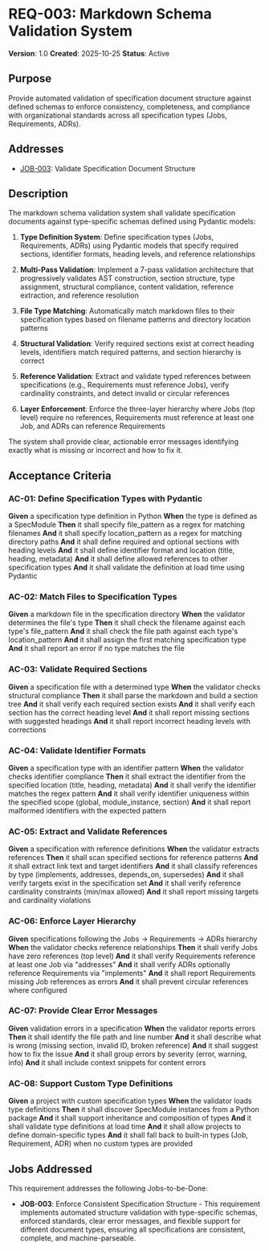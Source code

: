 # REQ-003: Markdown Schema Validation System

**Version**: 1.0
**Created**: 2025-10-25
**Status**: Active

## Purpose

Provide automated validation of specification document structure against defined schemas to enforce consistency, completeness, and compliance with organizational standards across all specification types (Jobs, Requirements, ADRs).

## Addresses

- [JOB-003](../jobs/JOB-003.md): Validate Specification Document Structure

## Description

The markdown schema validation system shall validate specification documents against type-specific schemas defined using Pydantic models:

1. **Type Definition System**: Define specification types (Jobs, Requirements, ADRs) using Pydantic models that specify required sections, identifier formats, heading levels, and reference relationships

2. **Multi-Pass Validation**: Implement a 7-pass validation architecture that progressively validates AST construction, section structure, type assignment, structural compliance, content validation, reference extraction, and reference resolution

3. **File Type Matching**: Automatically match markdown files to their specification types based on filename patterns and directory location patterns

4. **Structural Validation**: Verify required sections exist at correct heading levels, identifiers match required patterns, and section hierarchy is correct

5. **Reference Validation**: Extract and validate typed references between specifications (e.g., Requirements must reference Jobs), verify cardinality constraints, and detect invalid or circular references

6. **Layer Enforcement**: Enforce the three-layer hierarchy where Jobs (top level) require no references, Requirements must reference at least one Job, and ADRs can reference Requirements

The system shall provide clear, actionable error messages identifying exactly what is missing or incorrect and how to fix it.

## Acceptance Criteria

### AC-01: Define Specification Types with Pydantic

**Given** a specification type definition in Python
**When** the type is defined as a SpecModule
**Then** it shall specify file_pattern as a regex for matching filenames
**And** it shall specify location_pattern as a regex for matching directory paths
**And** it shall define required and optional sections with heading levels
**And** it shall define identifier format and location (title, heading, metadata)
**And** it shall define allowed references to other specification types
**And** it shall validate the definition at load time using Pydantic

### AC-02: Match Files to Specification Types

**Given** a markdown file in the specification directory
**When** the validator determines the file's type
**Then** it shall check the filename against each type's file_pattern
**And** it shall check the file path against each type's location_pattern
**And** it shall assign the first matching specification type
**And** it shall report an error if no type matches the file

### AC-03: Validate Required Sections

**Given** a specification file with a determined type
**When** the validator checks structural compliance
**Then** it shall parse the markdown and build a section tree
**And** it shall verify each required section exists
**And** it shall verify each section has the correct heading level
**And** it shall report missing sections with suggested headings
**And** it shall report incorrect heading levels with corrections

### AC-04: Validate Identifier Formats

**Given** a specification type with an identifier pattern
**When** the validator checks identifier compliance
**Then** it shall extract the identifier from the specified location (title, heading, metadata)
**And** it shall verify the identifier matches the regex pattern
**And** it shall verify identifier uniqueness within the specified scope (global, module_instance, section)
**And** it shall report malformed identifiers with the expected pattern

### AC-05: Extract and Validate References

**Given** a specification with reference definitions
**When** the validator extracts references
**Then** it shall scan specified sections for reference patterns
**And** it shall extract link text and target identifiers
**And** it shall classify references by type (implements, addresses, depends_on, supersedes)
**And** it shall verify targets exist in the specification set
**And** it shall verify reference cardinality constraints (min/max allowed)
**And** it shall report missing targets and cardinality violations

### AC-06: Enforce Layer Hierarchy

**Given** specifications following the Jobs → Requirements → ADRs hierarchy
**When** the validator checks reference relationships
**Then** it shall verify Jobs have zero references (top level)
**And** it shall verify Requirements reference at least one Job via "addresses"
**And** it shall verify ADRs optionally reference Requirements via "implements"
**And** it shall report Requirements missing Job references as errors
**And** it shall prevent circular references where configured

### AC-07: Provide Clear Error Messages

**Given** validation errors in a specification
**When** the validator reports errors
**Then** it shall identify the file path and line number
**And** it shall describe what is wrong (missing section, invalid ID, broken reference)
**And** it shall suggest how to fix the issue
**And** it shall group errors by severity (error, warning, info)
**And** it shall include context snippets for content errors

### AC-08: Support Custom Type Definitions

**Given** a project with custom specification types
**When** the validator loads type definitions
**Then** it shall discover SpecModule instances from a Python package
**And** it shall support inheritance and composition of types
**And** it shall validate type definitions at load time
**And** it shall allow projects to define domain-specific types
**And** it shall fall back to built-in types (Job, Requirement, ADR) when no custom types are provided

## Jobs Addressed

This requirement addresses the following Jobs-to-be-Done:

- **JOB-003**: Enforce Consistent Specification Structure - This requirement implements automated structure validation with type-specific schemas, enforced standards, clear error messages, and flexible support for different document types, ensuring all specifications are consistent, complete, and machine-parseable.
